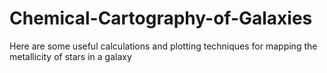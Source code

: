 # Chemical-Cartography-of-Galaxies
Here are some useful calculations and plotting techniques for mapping the metallicity of stars in a galaxy

